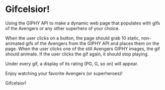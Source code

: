 # Gifcelsior!

Using the GIPHY API to make a dynamic web page that populates with gifs of the Avengers or any other superhero of your choice. 

When the user clicks on a button, the page should grab 10 static, non-animated gifs of the Avengers from the GIPHY API and places them on the page.
When the user clicks one of the still Avengers GIPHY images, the gif should animate. If the user clicks the gif again, it should stop playing.

Under every gif, a display of its rating (PG, G, so on) will appear.

Enjoy watching your favorite Avengers (or superheroes)!

Gifcelsior!
